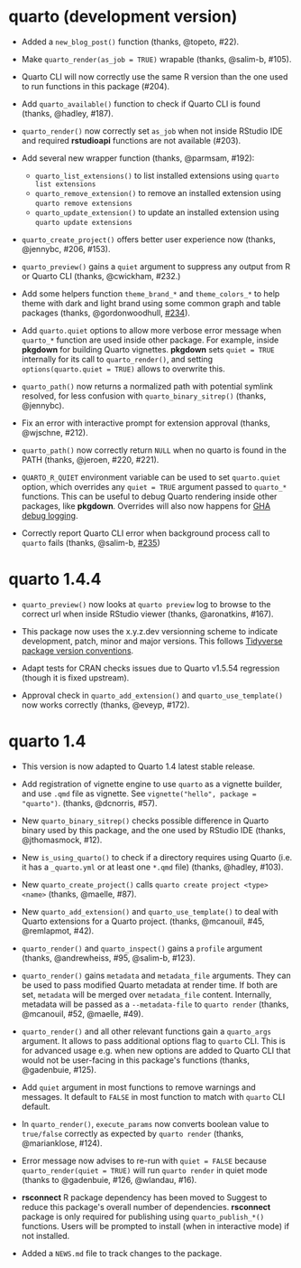 # quarto (development version)

- Added a `new_blog_post()` function (thanks, @topeto, #22). 

- Make `quarto_render(as_job = TRUE)` wrapable (thanks, @salim-b, #105).

- Quarto CLI will now correctly use the same R version than the one used to run functions in this package (#204).

- Add `quarto_available()` function to check if Quarto CLI is found (thanks, @hadley, #187).

- `quarto_render()` now correctly set `as_job` when not inside RStudio IDE and required **rstudioapi** functions are not available (#203).

- Add several new wrapper function (thanks, @parmsam, #192): 
  - `quarto_list_extensions()` to list installed extensions using `quarto list extensions`
  - `quarto_remove_extension()` to remove an installed extension using `quarto remove extensions`
  - `quarto_update_extension()` to update an installed extension using `quarto update extensions`

- `quarto_create_project()` offers better user experience now (thanks, @jennybc, #206, #153).

- `quarto_preview()` gains a `quiet` argument to suppress any output from R or Quarto CLI (thanks, @cwickham, #232.)

- Add some helpers function `theme_brand_*` and `theme_colors_*` to help theme with dark and light brand using some common graph and table packages (thanks,  @gordonwoodhull, [#234](https://github.com/quarto-dev/quarto-r/issues/234)).

- Add `quarto.quiet` options to allow more verbose error message when `quarto_*` function are used inside other package. 
  For example, inside **pkgdown** for building Quarto vignettes. **pkgdown** sets `quiet = TRUE` internally for its call to `quarto_render()`, 
  and setting `options(quarto.quiet = TRUE)` allows to overwrite this.
  
- `quarto_path()` now returns a normalized path with potential symlink resolved, for less confusion with `quarto_binary_sitrep()` (thanks, @jennybc).

- Fix an error with interactive prompt for extension approval (thanks, @wjschne, #212).

- `quarto_path()` now correctly return `NULL` when no quarto is found in the PATH (thanks, @jeroen, #220, #221).

- `QUARTO_R_QUIET` environment variable can be used to set `quarto.quiet` option, which overrides any `quiet = TRUE` argument passed to `quarto_*` functions. This can be useful to debug Quarto rendering inside other packages, like **pkgdown**. Overrides will also now happens for [GHA debug logging](https://docs.github.com/en/actions/monitoring-and-troubleshooting-workflows/troubleshooting-workflows/enabling-debug-logging).

- Correctly report Quarto CLI error when background process call to `quarto` fails (thanks, @salim-b, [#235](https://github.com/quarto-dev/quarto-r/issues/235))

# quarto 1.4.4

- `quarto_preview()` now looks at `quarto preview` log to browse to the correct url when inside RStudio viewer (thanks, @aronatkins, #167).

- This package now uses the x.y.z.dev versionning scheme to indicate development, patch, minor and major versions. This follows [Tidyverse package version conventions](https://r-pkgs.org/lifecycle.html#sec-lifecycle-version-number-tidyverse).

- Adapt tests for CRAN checks issues due to Quarto v1.5.54 regression (though it is fixed upstream).

- Approval check in `quarto_add_extension()` and `quarto_use_template()` now works correctly (thanks, @eveyp, #172).

# quarto 1.4

- This version is now adapted to Quarto 1.4 latest stable release.

- Add registration of vignette engine to use `quarto` as a vignette builder, and use `.qmd` file as vignette. See `vignette("hello", package = "quarto")`. (thanks, @dcnorris, #57).

- New `quarto_binary_sitrep()` checks possible difference in Quarto binary used by this package, and the one used by RStudio IDE (thanks, @jthomasmock, #12).
  
- New `is_using_quarto()` to check if a directory requires using Quarto (i.e. it has a `_quarto.yml` or at least one `*.qmd` file) (thanks, @hadley, #103).

- New `quarto_create_project()` calls `quarto create project <type> <name>` (thanks, @maelle, #87).

- New `quarto_add_extension()` and `quarto_use_template()` to deal with Quarto extensions for a Quarto project. (thanks, @mcanouil, #45, @remlapmot, #42).

- `quarto_render()` and `quarto_inspect()` gains a `profile` argument (thanks, @andrewheiss, #95, @salim-b, #123).

- `quarto_render()` gains `metadata` and `metadata_file` arguments. They can be used to pass modified Quarto metadata at render time. If both are set, `metadata` will be merged over `metadata_file` content. Internally, metadata will be passed as a `--metadata-file` to `quarto render` (thanks, @mcanouil, #52, @maelle, #49).

- `quarto_render()` and all other relevant functions gain a `quarto_args` argument. It allows to pass additional options flag to `quarto` CLI. This is for advanced usage e.g. when new options are added to Quarto CLI that would not be user-facing in this package's functions (thanks, @gadenbuie, #125).

- Add `quiet` argument in most functions to remove warnings and messages. It default to `FALSE` in most function to match with `quarto` CLI default.

- In `quarto_render()`, `execute_params` now converts boolean value to `true/false` correctly as expected by `quarto render` (thanks, @marianklose, #124).

- Error message now advises to re-run with `quiet = FALSE` because `quarto_render(quiet = TRUE)` will run `quarto render` in quiet mode (thanks to @gadenbuie, #126, @wlandau, #16).

- **rsconnect** R package dependency has been moved to Suggest to reduce this package's overall number of dependencies. **rsconnect** package is only required for publishing using `quarto_publish_*()` functions. Users will be prompted to install (when in interactive mode) if not installed.

- Added a `NEWS.md` file to track changes to the package.
